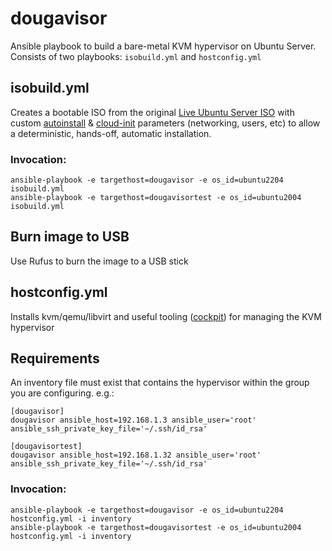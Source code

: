 # dougavisor

Ansible playbook to build a bare-metal KVM hypervisor on Ubuntu Server.  Consists of two playbooks: `isobuild.yml` and `hostconfig.yml`


## isobuild.yml
Creates a bootable ISO from the original [Live Ubuntu Server ISO](https://releases.ubuntu.com/) with custom [autoinstall](https://ubuntu.com/server/docs/install/autoinstall) & [cloud-init](https://cloudinit.readthedocs.io/en/latest/index.html) parameters (networking, users, etc) to allow a deterministic, hands-off, automatic installation.

### Invocation:
```shell
ansible-playbook -e targethost=dougavisor -e os_id=ubuntu2204 isobuild.yml
ansible-playbook -e targethost=dougavisortest -e os_id=ubuntu2004 isobuild.yml
```

## Burn image to USB
Use Rufus to burn the image to a USB stick

## hostconfig.yml
Installs kvm/qemu/libvirt and useful tooling ([cockpit](https://cockpit-project.org/)) for managing the KVM hypervisor

## Requirements
An inventory file must exist that contains the hypervisor within the group you are configuring.  e.g.:

```
[dougavisor]
dougavisor ansible_host=192.168.1.3 ansible_user='root' ansible_ssh_private_key_file='~/.ssh/id_rsa'

[dougavisortest]
dougavisor ansible_host=192.168.1.32 ansible_user='root' ansible_ssh_private_key_file='~/.ssh/id_rsa'
```

### Invocation:
```shell
ansible-playbook -e targethost=dougavisor -e os_id=ubuntu2204 hostconfig.yml -i inventory
ansible-playbook -e targethost=dougavisortest -e os_id=ubuntu2004 hostconfig.yml -i inventory
```


